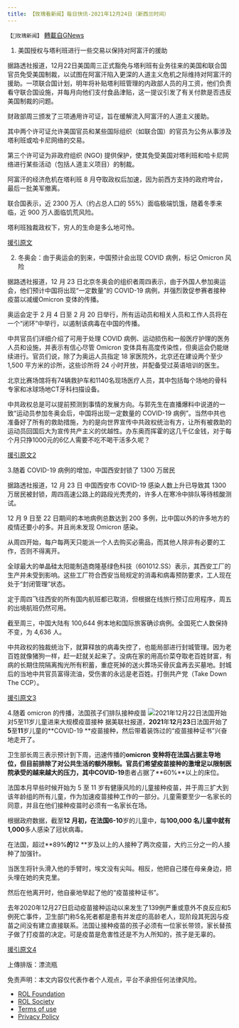 ```yaml
---
title: 【玫瑰看新闻】每日快讯-2021年12月24日（新西兰时间）
---
```

`【🌹玫瑰新闻】` [轉載自GNews](https://gnews.org/zh-hans/1788378/)

1. 美国授权与塔利班进行一些交易以保持对阿富汗的援助

据路透社报道，12月22日美国周三正式豁免与塔利班有业务往来的美国和联合国官员免受美国制裁，以试图在阿富汗陷入更深的人道主义危机之际维持对阿富汗的援助。一项联合国计划，明年将补贴塔利班管理的内政部人员的月工资，他们负责看守联合国设施，并每月向他们支付食品津贴，这一提议引发了有关付款是否违反美国制裁的问题。

财政部周三颁发了三项通用许可证，旨在缓解流入阿富汗的人道主义援助。

其中两个许可证允许美国官员和某些国际组织（如联合国）的官员为公务从事涉及塔利班或哈卡尼网络的交易。

第三个许可证为非政府组织 (NGO) 提供保护，使其免受美国对塔利班和哈卡尼网络进行某些活动（包括人道主义项目）的制裁。

阿富汗的经济危机在塔利班 8 月夺取政权后加速，因为前西方支持的政府垮台，最后一批美军撤离。

联合国表示，近 2300 万人（约占总人口的 55%）面临极端饥饿，随着冬季来临，近 900 万人面临饥荒风险。

塔利班独裁政权下，穷人的生命是多么地可怜。

[援引原文](https://www.reuters.com/world/asia-pacific/us-authorizes-certain-transactions-with-taliban-ease-flow-aid-afghanistan-2021-12-22/)

2. 冬奥会：由于奥运会的到来，中国预计会出现 COVID 病例，标记 Omicron 风险

据路透社报道，12 月 23 日北京冬奥会的组织者周四表示，由于外国人参加奥运会，他们预计中国将出现“一定数量”的 COVID-19 病例，并强烈敦促参赛者接种疫苗以减缓Omicron 变体的传播。

奥运会定于 2 月 4 日至 2 月 20 日举行，所有运动员和相关人员和工作人员将在一个“闭环”中举行，以遏制该病毒在中国的传播。

中共官员们详细介绍了可用于处理 COVID 病例、运动损伤和一般医疗护理的医务人员和设施，并表示有信心尽管 Omicron 变体具有高度传染性，但奥运会仍能继续进行。官员们说，除了为奥运人员指定 18 家医院外，北京还在建设两个至少 1,500 平方米的诊所，这些诊所将 24 小时开放，并配备受过英语培训的医生。

北京比赛场馆将有74辆救护车和1140名现场医疗人员，其中包括每个场地的骨科专家和冰球场地CT牙科扫描设备。

中共政权总是可以提前预测到事情的发展方向。与郭先生在直播爆料中说道的一致“运动员参加冬奥会后，中国将出现一定数量的 COVID-19 病例”。当然中共也准备好了所有的救助措施，为的是向世界宣传中共政权统治有方，让所有被救助的运动员回国后大为宣传共产主义的优越性。办东奥而挥霍的这几千亿金钱，对于每个月只挣1000元的6亿人需要不吃不喝干活多久呢？

[援引原文2](https://www.reuters.com/lifestyle/sports/china-expects-certain-number-covid-19-cases-due-olympics-arrivals-2021-12-23/)

3.随着 COVID-19 病例的增加，中国西安封锁了 1300 万居民

据路透社报道，12 月 23 日 中国西安市 COVID-19 感染人数上升已导致其 1300 万居民被封锁，周四高速公路上的路段光秃秃的，许多人在寒冷中排队等待核酸测试。

12 月 9 日至 22 日期间的本地病例总数达到 200 多例，比中国以外的许多地方的疫情还要小的多。并且尚未发现 Omicron 感染。

从周四开始，每户每两天只能派一个人去购买必需品，而其他人除非有必要的工作，否则不得离开。

全球最大的单晶硅太阳能制造商隆基绿色科技（601012.SS）表示，其西安工厂的生产并未受到影响。这些工厂符合西安当局规定的消毒和病毒预防要求，工人现在处于“封闭管理”状态。

定于周四飞往西安的所有国内航班都已取消，但根据在线旅行预订应用程序，周五的出境航班仍然可用。

截至周三，中国大陆有 100,644 例本地和国际旅客确诊病例。全国死亡人数保持不变，为 4,636 人。

中共政权的独裁统治下，就算释放的病毒失控了，也能局部进行封城管理。因为老百姓就像猪狗一样，赶一赶就关起来了。没病在家的用高价菜夺取老百姓财富，有病的长期住院隔离掏光所有积蓄，重症死掉的送火葬场买骨灰盒再去买墓地。封城后的当地中共官员富得流油，受伤害的永远是老百姓。打倒共产党（Take Down The CCP）。

[援引原文3](https://www.reuters.com/world/china/china-reports-100-new-covid-19-cases-dec-22-vs-77-day-earlier-2021-12-23/)

4.随着 omicron 的传播，法国孩子们排队接种疫苗
![](https://assets.gnews.org/wp-content/uploads/2021/12/image003-2.jpg)2021年12月22日法国开始对5至11岁儿童进来大规模疫苗接种
据美联社报道，**2021**年**12**月**23**日法国开始了**5**至**11**岁儿童的**COVID-19 **疫苗接种，然后带着装饰过的“疫苗接种证书”兴奋地走开了。

卫生部长周三表示预计到下周，迅速传播的**omicron **变种将在法国占据主导地位，但目前排除了对公共生活的额外限制。官员们希望疫苗接种的激增足以限制医院承受的越来越大的压力，其中**COVID-19**患者占据了**60%**以上的床位。

法国本月早些时候开始为 5 至 11 岁有健康风险的儿童接种疫苗，并于周三扩大到该年龄组的所有儿童，作为加速疫苗接种工作的一部分。儿童需要至少一名家长的同意，并且在他们接种疫苗时必须有一名家长在场。

根据政府数据，截至**12 **月初，在法国**6-10**岁的儿童中，每**100,000 **名儿童中就有**1,000**多人感染了冠状病毒。

在法国，超过**89%**的**12 **岁及以上的人接种了两次疫苗，大约三分之一的人接种了加强针。

当医生将针头滑入他的手臂时，埃文没有尖叫。相反，他把自己搂在母亲身边，把头埋在她的夹克里。

然后在他离开时，他自豪地举起了他的“疫苗接种证书”。

去年2020年12月27日启动疫苗接种运动以来发生了139例严重或意外不良反应和5例死亡事件，卫生部门称5名死者都是患有并发症的高龄老人，现阶段其死因与疫苗之间没有建立直接联系。法国让接种疫苗的孩子必须有一位家长带领，家长替孩子做了打疫苗的决定。可是疫苗是危害性还是不为人所知的，孩子是无辜的。

[援引原文4](https://apnews.com/article/coronavirus-pandemic-business-health-europe-france-d07f70cdb9d7046b0cfffa55d0a11a94)

上傳排版：漂流瓶

 

免责声明：本文内容仅代表作者个人观点，平台不承担任何法律风险。

- [ROL Foundation](https://rolfoundation.org/)
- [ROL Society](https://rolsociety.org/)
- [Terms of use](https://gnews.org/terms-of-use-3/)
- [Privacy Policy](https://gnews.org/privacy-policy/)
